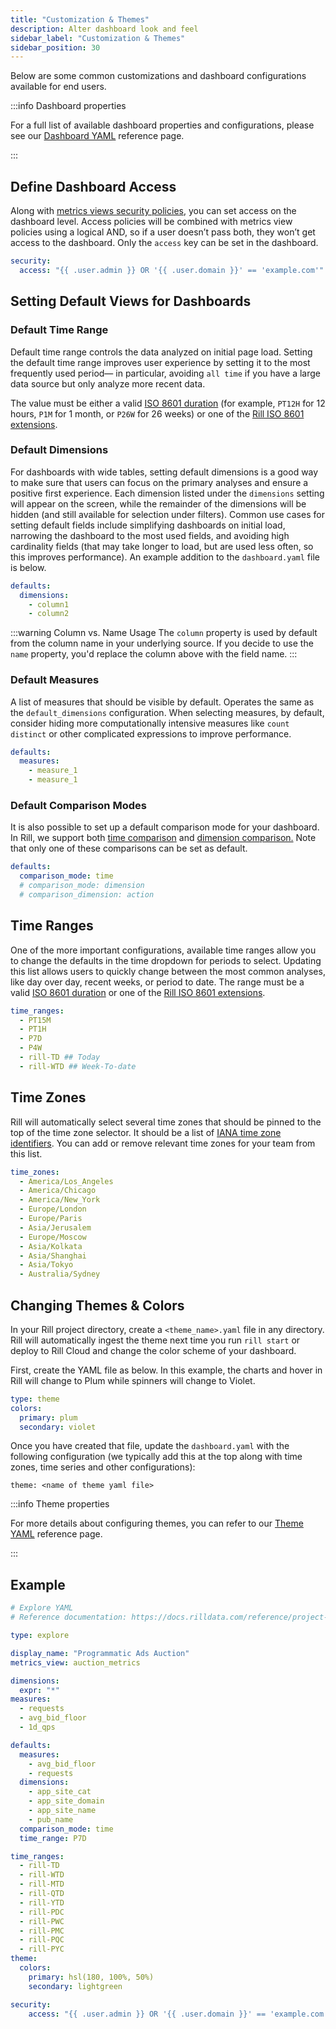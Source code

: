 ```yaml
---
title: "Customization & Themes"
description: Alter dashboard look and feel
sidebar_label: "Customization & Themes"
sidebar_position: 30
---
```


Below are some common customizations and dashboard configurations available for end users. 

:::info Dashboard properties

For a full list of available dashboard properties and configurations, please see our [Dashboard YAML](/reference/project-files/explore-dashboards.md) reference page.

:::

## Define Dashboard Access

Along with [metrics views security policies](/build/metrics-view/security), you can set access on the dashboard level. Access policies will be combined with metrics view policies using a logical AND, so if a user doesn’t pass both, they won’t get access to the dashboard.  Only the `access` key can be set in the dashboard.

```yaml
security:
  access: "{{ .user.admin }} OR '{{ .user.domain }}' == 'example.com'"
```


## Setting Default Views for Dashboards
### Default Time Range

Default time range controls the data analyzed on initial page load. Setting the default time range improves user experience by setting it to the most frequently used period— in particular, avoiding `all time` if you have a large data source but only analyze more recent data.

The value must be either a valid [ISO 8601 duration](https://en.wikipedia.org/wiki/ISO_8601#Durations) (for example, `PT12H` for 12 hours, `P1M` for 1 month, or `P26W` for 26 weeks) or one of the [Rill ISO 8601 extensions](../../reference/rill-iso-extensions.md#extensions).


### Default Dimensions

For dashboards with wide tables, setting default dimensions is a good way to make sure that users can focus on the primary analyses and ensure a positive first experience. Each dimension listed under the `dimensions` setting will appear on the screen, while the remainder of the dimensions will be hidden (and still available for selection under filters). Common use cases for setting default fields include simplifying dashboards on initial load, narrowing the dashboard to the most used fields, and avoiding high cardinality fields (that may take longer to load, but are used less often, so this improves performance). An example addition to the `dashboard.yaml` file is below.

```yaml
defaults:
  dimensions:
    - column1
    - column2
```

:::warning Column vs. Name Usage
The `column` property is used by default from the column name in your underlying source. If you decide to use the `name` property, you'd replace the column above with the field name.
:::

### Default Measures

A list of measures that should be visible by default. Operates the same as the `default_dimensions` configuration. When selecting measures, by default, consider hiding more computationally intensive measures like `count distinct` or other complicated expressions to improve performance.

```yaml
defaults:
  measures:
    - measure_1
    - measure_1
```

### Default Comparison Modes

It is also possible to set up a default comparison mode for your dashboard. In Rill, we support both [time comparison](/explore/time-series#time-comparisons) and [dimension comparison.](/explore/filters#filter-by-dimensions) Note that only one of these comparisons can be set as default. 

```yaml
defaults:
  comparison_mode: time
  # comparison_mode: dimension
  # comparison_dimension: action

```



## Time Ranges

One of the more important configurations, available time ranges allow you to change the defaults in the time dropdown for periods to select. Updating this list allows users to quickly change between the most common analyses, like day over day, recent weeks, or period to date. The range must be a valid [ISO 8601 duration](https://en.wikipedia.org/wiki/ISO_8601#Durations) or one of the [Rill ISO 8601 extensions](../../reference/rill-iso-extensions.md#extensions).

```yaml
time_ranges:
  - PT15M 
  - PT1H
  - P7D
  - P4W
  - rill-TD ## Today
  - rill-WTD ## Week-To-date
```

## Time Zones

Rill will automatically select several time zones that should be pinned to the top of the time zone selector. It should be a list of [IANA time zone identifiers](https://en.wikipedia.org/wiki/List_of_tz_database_time_zones). You can add or remove relevant time zones for your team from this list.

```yaml
time_zones:
  - America/Los_Angeles
  - America/Chicago
  - America/New_York
  - Europe/London
  - Europe/Paris
  - Asia/Jerusalem
  - Europe/Moscow
  - Asia/Kolkata
  - Asia/Shanghai
  - Asia/Tokyo
  - Australia/Sydney  
```

## Changing Themes & Colors

In your Rill project directory, create a `<theme_name>.yaml` file in any directory. Rill will automatically ingest the theme next time you run `rill start` or deploy to Rill Cloud and change the color scheme of your dashboard.

First, create the YAML file as below. In this example, the charts and hover in Rill will change to Plum while spinners will change to Violet.

```yaml
type: theme
colors:
  primary: plum
  secondary: violet 
```

Once you have created that file, update the `dashboard.yaml` with the following configuration (we typically add this at the top along with time zones, time series and other configurations):

`theme: <name of theme yaml file>` 

:::info Theme properties

For more details about configuring themes, you can refer to our [Theme YAML](/reference/project-files/themes.md) reference page.

:::

## Example

```yaml
# Explore YAML
# Reference documentation: https://docs.rilldata.com/reference/project-files/explores

type: explore

display_name: "Programmatic Ads Auction"
metrics_view: auction_metrics

dimensions:
  expr: "*"
measures:
  - requests
  - avg_bid_floor
  - 1d_qps

defaults:
  measures:
    - avg_bid_floor
    - requests
  dimensions:
    - app_site_cat
    - app_site_domain
    - app_site_name
    - pub_name
  comparison_mode: time
  time_range: P7D

time_ranges:
  - rill-TD
  - rill-WTD
  - rill-MTD
  - rill-QTD
  - rill-YTD
  - rill-PDC
  - rill-PWC
  - rill-PMC
  - rill-PQC
  - rill-PYC
theme:
  colors:
    primary: hsl(180, 100%, 50%)
    secondary: lightgreen

security:
    access: "{{ .user.admin }} OR '{{ .user.domain }}' == 'example.com'"  # only access can be set on dashboard level, see metric view for detailed access policies '{{ .user.domain }}' == 'example.com'"  # only access can be set on dashboard level, see metric view for detailed access policies
```